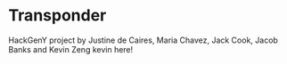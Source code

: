 # Transponder 
HackGenY project by Justine de Caires, Maria Chavez, Jack Cook, Jacob Banks and Kevin Zeng
kevin here!
